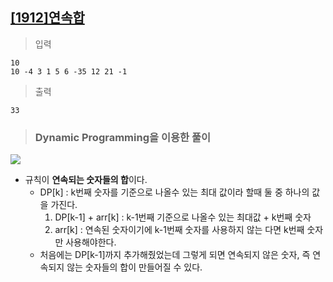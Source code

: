 ## [[1912]연속합](https://www.acmicpc.net/problem/1912)

> 입력

	10
	10 -4 3 1 5 6 -35 12 21 -1

> 출력

	33

> ### Dynamic Programming을 이용한 풀이
**![](https://lh6.googleusercontent.com/FFt-D88hCXkf57cFd4bE_xobkIsAOuG0nZDIHN9DjDZ-LBzVrHfglF5tTWGBL4vmiaEhOm0v5yECE1UpjTMfCEK77AKNOaYp0j-aawkLdtI-SPugfjm5bgzX6_3pTyCATh5wvYbB)**
- 규칙이 **연속되는 숫자들의 합**이다.
	- DP[k] : k번째 숫자를 기준으로 나올수 있는 최대 값이라 할때 둘 중 하나의 값을 가진다.
		1) DP[k-1] + arr[k] : k-1번째 기준으로 나올수 있는 최대값 + k번째 숫자
		2) arr[k] : 연속된 숫자이기에 k-1번째 숫자를 사용하지 않는 다면 k번째 숫자만 사용해야한다.
	- 처음에는 DP[k-1]까지 추가해줬었는데 그렇게 되면 연속되지 않은 숫자, 즉 연속되지 않는 숫자들의 합이 만들어질 수 있다. 